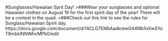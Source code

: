 <br/>
#Sunglasses/Hawaiian Sprit Day!
>###Wear your sunglasses and optional Hawaiian clothes on August 19 for the first spirit day of the year! There will be a contest in the quad.
>###Check out this link to see the rules for Sunglass/Hawaiian Spirit day. https://docs.google.com/document/d/1ACLG7EMbAadkrewG44Mb1nXwSYoT8mbklNNtMnrMPb0/edit

